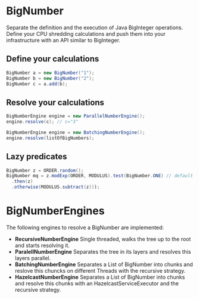 # BigNumber
Separate the definition and the execution of Java BigInteger operations. Define your CPU shredding calculations and push them into your infrastructure with an API similar to BigInteger.

## Define your calculations

```java
BigNumber a = new BigNumber("1");
BigNumber b = new BigNumber("2");
BigNumber c = a.add(b);
```

## Resolve your calculations
```java
BigNumberEngine engine = new ParallelNumberEngine();
engine.resolve(c); // c="3"
```
```java
BigNumberEngine engine = new BatchingNumberEngine();
engine.resolve(listOfBigNumbers);
```

## Lazy predicates
```java
BigNumber z = ORDER.random();
BigNumber mq = z.modExp(ORDER, MODULUS).test(BigNumber.ONE) // default is an equals test
  .then(z)
  .otherwise(MODULUS.subtract(z)));
```

# BigNumberEngines
The following engines to resolve a BigNumber are implemented:
* **RecursiveNumberEngine**
Single threaded, walks the tree up to the root and starts resolving it.
* **ParalellNumberEngine**
Separates the tree in its layers and resolves this layers parallel.
* **BatchingNumberEngine**
Separates a List of BigNumber into chunks and reslove this chuncks on different Threads with the recursive strategy.
* **HazelcastNumberEngine**
Separates a List of BigNumber into chunks and resolve this chunks with an HazelcastServiceExecutor and the recursive strategy.
